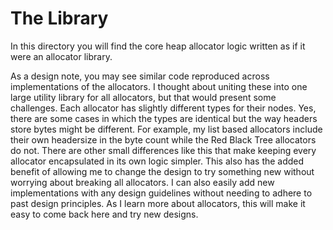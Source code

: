 # The Library

In this directory you will find the core heap allocator logic written as if it were an allocator library.

As a design note, you may see similar code reproduced across implementations of the allocators. I thought about uniting these into one large utility library for all allocators, but that would present some challenges. Each allocator has slightly different types for their nodes. Yes, there are some cases in which the types are identical but the way headers store bytes might be different. For example, my list based allocators include their own headersize in the byte count while the Red Black Tree allocators do not. There are other small differences like this that make keeping every allocator encapsulated in its own logic simpler. This also has the added benefit of allowing me to change the design to try something new without worrying about breaking all allocators. I can also easily add new implementations with any design guidelines without needing to adhere to past design principles. As I learn more about allocators, this will make it easy to come back here and try new designs.

